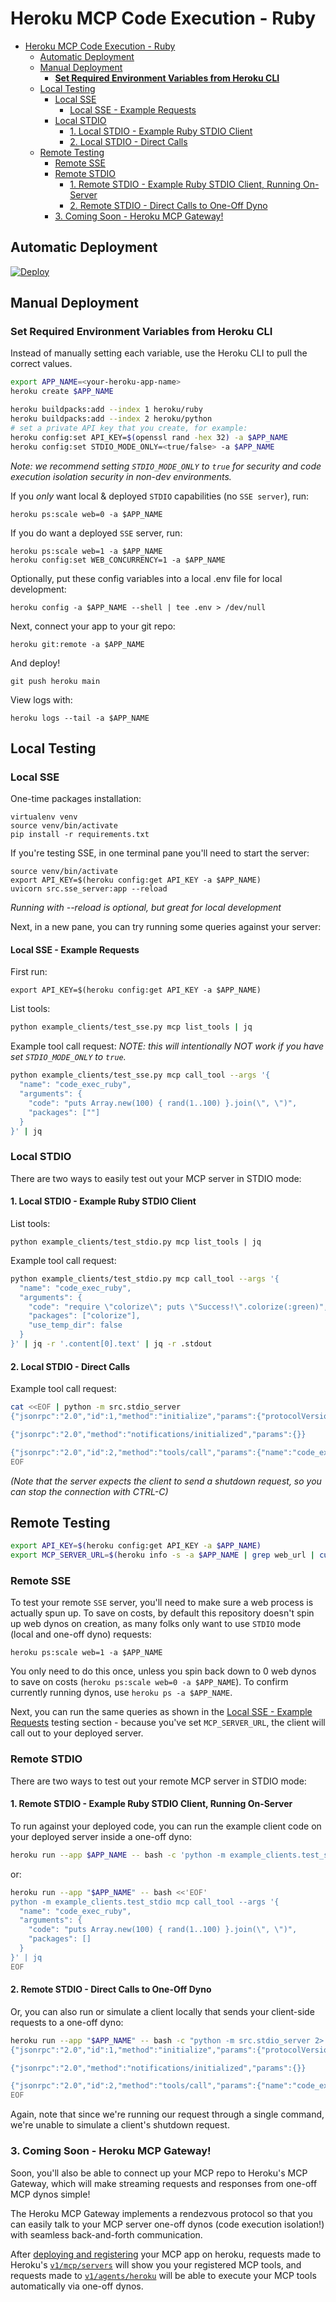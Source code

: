 
# Heroku MCP Code Execution - Ruby

- [Heroku MCP Code Execution - Ruby](#heroku-mcp-code-execution---ruby)
  - [Automatic Deployment](#automatic-deployment)
  - [Manual Deployment](#manual-deployment)
    - [**Set Required Environment Variables from Heroku CLI**](#set-required-environment-variables-from-heroku-cli)
  - [Local Testing](#local-testing)
    - [Local SSE](#local-sse)
      - [Local SSE - Example Requests](#local-sse---example-requests)
    - [Local STDIO](#local-stdio)
      - [1. Local STDIO - Example Ruby STDIO Client](#1-local-stdio---example-ruby-stdio-client)
      - [2. Local STDIO - Direct Calls](#2-local-stdio---direct-calls)
  - [Remote Testing](#remote-testing)
    - [Remote SSE](#remote-sse)
    - [Remote STDIO](#remote-stdio)
      - [1. Remote STDIO - Example Ruby STDIO Client, Running On-Server](#1-remote-stdio---example-ruby-stdio-client-running-on-server)
      - [2. Remote STDIO - Direct Calls to One-Off Dyno](#2-remote-stdio---direct-calls-to-one-off-dyno)
    - [3. Coming Soon - Heroku MCP Gateway!](#3-coming-soon---heroku-mcp-gateway)

## Automatic Deployment

[![Deploy](https://www.herokucdn.com/deploy/button.svg)](https://www.heroku.com/deploy)

## Manual Deployment
### **Set Required Environment Variables from Heroku CLI**
Instead of manually setting each variable, use the Heroku CLI to pull the correct values.

```sh
export APP_NAME=<your-heroku-app-name>
heroku create $APP_NAME

heroku buildpacks:add --index 1 heroku/ruby
heroku buildpacks:add --index 2 heroku/python
# set a private API key that you create, for example:
heroku config:set API_KEY=$(openssl rand -hex 32) -a $APP_NAME
heroku config:set STDIO_MODE_ONLY=<true/false> -a $APP_NAME
```

*Note: we recommend setting `STDIO_MODE_ONLY` to `true` for security and code execution isolation security in non-dev environments.*

If you *only* want local & deployed `STDIO` capabilities (no `SSE server`), run:
```
heroku ps:scale web=0 -a $APP_NAME
```
If you do want a deployed `SSE` server, run:
```
heroku ps:scale web=1 -a $APP_NAME
heroku config:set WEB_CONCURRENCY=1 -a $APP_NAME
```

Optionally, put these config variables into a local .env file for local development:
```
heroku config -a $APP_NAME --shell | tee .env > /dev/null
```

Next, connect your app to your git repo:
```
heroku git:remote -a $APP_NAME
```
And deploy!
```
git push heroku main
```
View logs with:
```
heroku logs --tail -a $APP_NAME
```

## Local Testing
### Local SSE
One-time packages installation:
```
virtualenv venv
source venv/bin/activate
pip install -r requirements.txt
```

If you're testing SSE, in one terminal pane you'll need to start the server:
```
source venv/bin/activate
export API_KEY=$(heroku config:get API_KEY -a $APP_NAME)
uvicorn src.sse_server:app --reload
```
*Running with --reload is optional, but great for local development*

Next, in a new pane, you can try running some queries against your server:
#### Local SSE - Example Requests
First run:
```
export API_KEY=$(heroku config:get API_KEY -a $APP_NAME)
```

List tools:
```bash
python example_clients/test_sse.py mcp list_tools | jq
```

Example tool call request:
*NOTE: this will intentionally NOT work if you have set `STDIO_MODE_ONLY` to `true`.*
```bash
python example_clients/test_sse.py mcp call_tool --args '{
  "name": "code_exec_ruby",
  "arguments": {
    "code": "puts Array.new(100) { rand(1..100) }.join(\", \")",
    "packages": [""]
  }
}' | jq
```

### Local STDIO
There are two ways to easily test out your MCP server in STDIO mode:

#### 1. Local STDIO - Example Ruby STDIO Client
List tools:
```
python example_clients/test_stdio.py mcp list_tools | jq
```

Example tool call request:
```bash
python example_clients/test_stdio.py mcp call_tool --args '{
  "name": "code_exec_ruby",
  "arguments": {
    "code": "require \"colorize\"; puts \"Success!\".colorize(:green)",
    "packages": ["colorize"],
    "use_temp_dir": false
  }
}' | jq -r '.content[0].text' | jq -r .stdout
```

#### 2. Local STDIO - Direct Calls
Example tool call request:
```bash
cat <<EOF | python -m src.stdio_server
{"jsonrpc":"2.0","id":1,"method":"initialize","params":{"protocolVersion":"0.1.0","capabilities":{},"clientInfo":{"name":"test","version":"1.0.0"}}}

{"jsonrpc":"2.0","method":"notifications/initialized","params":{}}

{"jsonrpc":"2.0","id":2,"method":"tools/call","params":{"name":"code_exec_ruby","arguments":{"code":"puts Array.new(100) { rand(1..100) }.join(\", \")","packages":[]}}}
EOF
```
*(Note that the server expects the client to send a shutdown request, so you can stop the connection with CTRL-C)*

## Remote Testing
```bash
export API_KEY=$(heroku config:get API_KEY -a $APP_NAME)
export MCP_SERVER_URL=$(heroku info -s -a $APP_NAME | grep web_url | cut -d= -f2)
```

### Remote SSE
To test your remote `SSE` server, you'll need to make sure a web process is actually spun up. To save on costs, by default this repository doesn't spin up web dynos on creation, as many folks only want to use `STDIO` mode (local and one-off dyno) requests:
```
heroku ps:scale web=1 -a $APP_NAME
```
You only need to do this once, unless you spin back down to 0 web dynos to save on costs (`heroku ps:scale web=0 -a $APP_NAME`). To confirm currently running dynos, use `heroku ps -a $APP_NAME`.

Next, you can run the same queries as shown in the [Local SSE - Example Requests](#local-sse---example-requests) testing section - because you've set `MCP_SERVER_URL`, the client will call out to your deployed server.

### Remote STDIO
There are two ways to test out your remote MCP server in STDIO mode:

#### 1. Remote STDIO - Example Ruby STDIO Client, Running On-Server
To run against your deployed code, you can run the example client code on your deployed server inside a one-off dyno:
```bash
heroku run --app $APP_NAME -- bash -c 'python -m example_clients.test_stdio mcp list_tools | jq'
```
or:
```bash
heroku run --app "$APP_NAME" -- bash <<'EOF'
python -m example_clients.test_stdio mcp call_tool --args '{
  "name": "code_exec_ruby",
  "arguments": {
    "code": "puts Array.new(100) { rand(1..100) }.join(\", \")",
    "packages": []
  }
}' | jq
EOF
```

#### 2. Remote STDIO - Direct Calls to One-Off Dyno
Or, you can also run or simulate a client locally that sends your client-side requests to a one-off dyno:

```bash
heroku run --app "$APP_NAME" -- bash -c "python -m src.stdio_server 2> logs.txt" <<EOF
{"jsonrpc":"2.0","id":1,"method":"initialize","params":{"protocolVersion":"0.1.0","capabilities":{},"clientInfo":{"name":"test","version":"1.0.0"}}}

{"jsonrpc":"2.0","method":"notifications/initialized","params":{}}

{"jsonrpc":"2.0","id":2,"method":"tools/call","params":{"name":"code_exec_ruby","arguments":{"code":"puts Array.new(100) { rand(1..100) }.join(\", \")","packages":[]}}}
EOF
```

Again, note that since we're running our request through a single command, we're unable to simulate a client's shutdown request.

### 3. Coming Soon - Heroku MCP Gateway!
Soon, you'll also be able to connect up your MCP repo to Heroku's MCP Gateway, which will make streaming requests and responses from one-off MCP dynos simple!

The Heroku MCP Gateway implements a rendezvous protocol so that you can easily talk to your MCP server one-off dynos (code execution isolation!) with seamless back-and-forth communication.

After [deploying and registering](https://devcenter.heroku.com/articles/heroku-inference-working-with-mcp) your MCP app on heroku, requests made to Heroku's [`v1/mcp/servers`](https://devcenter.heroku.com/articles/heroku-inference-api-v1-mcp-servers) will show you your registered MCP tools, and requests made to [`v1/agents/heroku`](https://devcenter.heroku.com/articles/heroku-inference-api-v1-agents-heroku) will be able to execute your MCP tools automatically via one-off dynos.